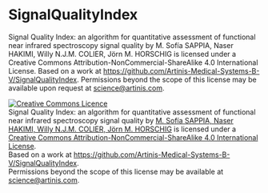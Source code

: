 # SignalQualityIndex
Signal Quality Index: an algorithm for quantitative assessment of functional near infrared spectroscopy signal quality by M. Sofía SAPPIA, Naser HAKIMI, Willy N.J.M. COLIER, Jörn M. HORSCHIG is licensed under a Creative Commons Attribution-NonCommercial-ShareAlike 4.0 International License.
Based on a work at https://github.com/Artinis-Medical-Systems-B-V/SignalQualityIndex.
Permissions beyond the scope of this license may be available upon request at science@artinis.com.


<a rel="license" href="http://creativecommons.org/licenses/by-nc-sa/4.0/"><img alt="Creative Commons Licence" style="border-width:0" src="https://i.creativecommons.org/l/by-nc-sa/4.0/88x31.png" /></a><br /><span xmlns:dct="http://purl.org/dc/terms/" href="http://purl.org/dc/dcmitype/Text" property="dct:title" rel="dct:type">Signal Quality Index: an algorithm for quantitative assessment of functional near infrared spectroscopy signal quality</span> by <a xmlns:cc="http://creativecommons.org/ns#" href="https://www.artinis.com/" property="cc:attributionName" rel="cc:attributionURL">M. Sofía SAPPIA, Naser HAKIMI, Willy N.J.M. COLIER, Jörn M. HORSCHIG</a> is licensed under a <a rel="license" href="http://creativecommons.org/licenses/by-nc-sa/4.0/">Creative Commons Attribution-NonCommercial-ShareAlike 4.0 International License</a>.<br />Based on a work at <a xmlns:dct="http://purl.org/dc/terms/" href="https://github.com/Artinis-Medical-Systems-B-V/SignalQualityIndex" rel="dct:source">https://github.com/Artinis-Medical-Systems-B-V/SignalQualityIndex</a>.<br />Permissions beyond the scope of this license may be available at <a xmlns:cc="http://creativecommons.org/ns#" href="science@artinis.com" rel="cc:morePermissions">science@artinis.com</a>.
